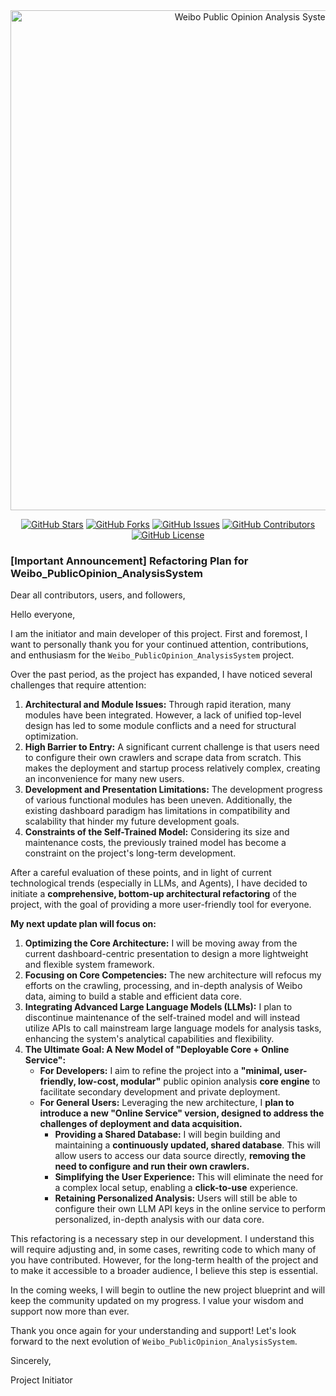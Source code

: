 <div align="center">

  <!-- # 📊 Weibo Public Opinion Analysis System  -->

  <img src="https://github.com/666ghj/Weibo_PublicOpinion_AnalysisSystem/blob/main/static/image/logo_compressed.png" alt="Weibo Public Opinion Analysis System Logo" width="800">

  [![GitHub Stars](https://img.shields.io/github/stars/666ghj/Weibo_PublicOpinion_AnalysisSystem?style=flat-square)](https://github.com/666ghj/Weibo_PublicOpinion_AnalysisSystem/stargazers)
  [![GitHub Forks](https://img.shields.io/github/forks/666ghj/Weibo_PublicOpinion_AnalysisSystem?style=flat-square)](https://github.com/666ghj/Weibo_PublicOpinion_AnalysisSystem/network)
  [![GitHub Issues](https://img.shields.io/github/issues/666ghj/Weibo_PublicOpinion_AnalysisSystem?style=flat-square)](https://github.com/666ghj/Weibo_PublicOpinion_AnalysisSystem/issues)
  [![GitHub Contributors](https://img.shields.io/github/contributors/666ghj/Weibo_PublicOpinion_AnalysisSystem?style=flat-square)](https://github.com/666ghj/Weibo_PublicOpinion_AnalysisSystem/graphs/contributors)
  [![GitHub License](https://img.shields.io/github/license/666ghj/Weibo_PublicOpinion_AnalysisSystem?style=flat-square)](https://github.com/666ghj/Weibo_PublicOpinion_AnalysisSystem/blob/main/LICENSE)

</div>

 ### **[Important Announcement] Refactoring Plan for Weibo_PublicOpinion_AnalysisSystem**

Dear all contributors, users, and followers,

Hello everyone,

I am the initiator and main developer of this project. First and foremost, I want to personally thank you for your continued attention, contributions, and enthusiasm for the `Weibo_PublicOpinion_AnalysisSystem` project.

Over the past period, as the project has expanded, I have noticed several challenges that require attention:

1. **Architectural and Module Issues:** Through rapid iteration, many modules have been integrated. However, a lack of unified top-level design has led to some module conflicts and a need for structural optimization.
2. **High Barrier to Entry:** A significant current challenge is that users need to configure their own crawlers and scrape data from scratch. This makes the deployment and startup process relatively complex, creating an inconvenience for many new users.
3. **Development and Presentation Limitations:** The development progress of various functional modules has been uneven. Additionally, the existing dashboard paradigm has limitations in compatibility and scalability that hinder my future development goals.
4. **Constraints of the Self-Trained Model:** Considering its size and maintenance costs, the previously trained model has become a constraint on the project's long-term development.

After a careful evaluation of these points, and in light of current technological trends (especially in LLMs, and Agents), I have decided to initiate a **comprehensive, bottom-up architectural refactoring** of the project, with the goal of providing a more user-friendly tool for everyone.

**My next update plan will focus on:**

1. **Optimizing the Core Architecture:** I will be moving away from the current dashboard-centric presentation to design a more lightweight and flexible system framework.
2. **Focusing on Core Competencies:** The new architecture will refocus my efforts on the crawling, processing, and in-depth analysis of Weibo data, aiming to build a stable and efficient data core.
3. **Integrating Advanced Large Language Models (LLMs):** I plan to discontinue maintenance of the self-trained model and will instead utilize APIs to call mainstream large language models for analysis tasks, enhancing the system's analytical capabilities and flexibility.
4. **The Ultimate Goal: A New Model of "Deployable Core + Online Service":**
   - **For Developers:** I aim to refine the project into a **"minimal, user-friendly, low-cost, modular"** public opinion analysis **core engine** to facilitate secondary development and private deployment.
   - **For General Users:** Leveraging the new architecture, I **plan to introduce a new "Online Service" version, designed to address the challenges of deployment and data acquisition.**
     - **Providing a Shared Database:** I will begin building and maintaining a **continuously updated, shared database**. This will allow users to access our data source directly, **removing the need to configure and run their own crawlers.**
     - **Simplifying the User Experience:** This will eliminate the need for a complex local setup, enabling a **click-to-use** experience.
     - **Retaining Personalized Analysis:** Users will still be able to configure their own LLM API keys in the online service to perform personalized, in-depth analysis with our data core.

This refactoring is a necessary step in our development. I understand this will require adjusting and, in some cases, rewriting code to which many of you have contributed. However, for the long-term health of the project and to make it accessible to a broader audience, I believe this step is essential.

In the coming weeks, I will begin to outline the new project blueprint and will keep the community updated on my progress. I value your wisdom and support now more than ever.

Thank you once again for your understanding and support! Let's look forward to the next evolution of `Weibo_PublicOpinion_AnalysisSystem`.

Sincerely,

Project Initiator
